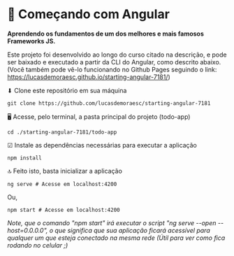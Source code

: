 # 🚀 Começando com Angular
**Aprendendo os fundamentos de um dos melhores e mais famosos Frameworks JS.**

Este projeto foi desenvolvido ao longo do curso citado na descrição, e pode ser baixado e executado a partir da CLI do Angular, como descrito abaixo.
(Você também pode vê-lo funcionando no Github Pages seguindo o link: https://lucasdemoraesc.github.io/starting-angular-7181/)

⬇ Clone este repositório em sua máquina

    git clone https://github.com/lucasdemoraesc/starting-angular-7181

🖥 Acesse, pelo terminal, a pasta principal do projeto (todo-app)

    cd ./starting-angular-7181/todo-app

☑ Instale as dependências necessárias para executar a aplicação

    npm install

🔝 Feito isto, basta inicializar a aplicação

    ng serve # Acesse em localhost:4200

Ou,

    npm start # Acesse em localhost:4200
    
*Note, que o comando "npm start" irá executar o script "ng serve --open --host=0.0.0.0", o que significa que sua aplicação ficará acessível para qualquer um que esteja conectado na mesma rede (Útil para ver como fica rodando no celular ;)*
